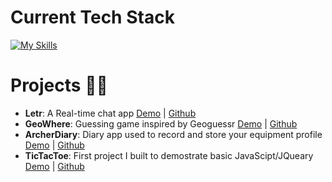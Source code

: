 # Current Tech Stack
[![My Skills](https://skillicons.dev/icons?i=figma,vscode,ts,ruby,angular,rails,sass,graphql,docker,githubactions,aws,kubernetes,terraform)](https://skillicons.dev)

# Projects 👨‍💻

- **Letr**: A Real-time chat app [Demo](https://storied-seahorse-83953f.netlify.app/) | [Github](https://github.com/dkdam/Letr)
- **GeoWhere**: Guessing game inspired by Geoguessr [Demo](https://geowhere.netlify.app/) | [Github](https://github.com/dkdam/project2-client)
- **ArcherDiary**: Diary app used to record and store your equipment profile [Demo](https://archer-session-diaries.fly.dev/) | [Github](https://github.com/dkdam/Archer-Session-Diaries)
- **TicTacToe**: First project I built to demostrate basic JavaScipt/JQueary [Demo](https://dkdam.github.io/Tic-Tac-Toe/) | [Github](https://github.com/dkdam/Tic-Tac-Toe)

<!---
dkdam/dkdam is a ✨ special ✨ repository because its `README.md` (this file) appears on your GitHub profile.
You can click the Preview link to take a look at your changes.
--->
